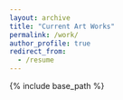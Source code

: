 ```yaml
---
layout: archive
title: "Current Art Works"
permalink: /work/
author_profile: true
redirect_from:
  - /resume
---
```


{% include base_path %}

